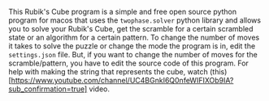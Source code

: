 This Rubik's Cube program is a simple and free open source python program for macos that uses the `twophase.solver` python library and allows you to solve your Rubik's Cube, get the scramble for a certain scrambled state or an algorithm for a certain pattern. To change the number of moves it takes to solve the puzzle or change the mode the program is in, edit the `settings.json` file. But, if you want to change the number of moves for the scramble/pattern, you have to edit the source code of this program. For help with making the string that represents the cube, watch (this)[https://www.youtube.com/channel/UC4BGnkI6Q0nfeWIFIXOb9IA?sub_confirmation=true] video.